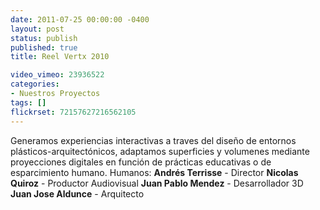 ```yaml
---
date: 2011-07-25 00:00:00 -0400
layout: post
status: publish
published: true
title: Reel Vertx 2010

video_vimeo: 23936522
categories:
- Nuestros Proyectos
tags: []
flickrset: 72157627216562105
---
```



Generamos experiencias interactivas a traves del diseño de entornos plásticos-arquitectónicos, adaptamos superficies y volumenes mediante proyecciones digitales en función de prácticas educativas o de esparcimiento humano.
Humanos:
**Andrés Terrisse** - Director
**Nicolas Quiroz** - Productor Audiovisual
**Juan Pablo Mendez** - Desarrollador 3D
**Juan Jose Aldunce** - Arquitecto
